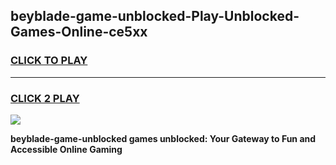 
## beyblade-game-unblocked-Play-Unblocked-Games-Online-ce5xx
<h3>
<a href="https://premium76.site?title=beyblade-game-unblocked&ref=25A">CLICK TO PLAY</a></h3>
<hr>

<h3>
<a href="https://premium76.site?title=beyblade-game-unblocked&ref=25A">CLICK 2 PLAY</a>
  
</h3>

<a href="https://premium76.site?title=beyblade-game-unblocked&ref=25A"><img src="https://clearcache.store/games.png"></a>


**beyblade-game-unblocked games unblocked: Your Gateway to Fun and Accessible Online Gaming**
